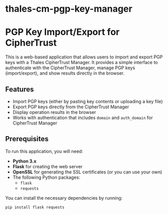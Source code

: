 # thales-cm-pgp-key-manager

# PGP Key Import/Export for CipherTrust

This is a web-based application that allows users to import and export PGP keys with a Thales CipherTrust Manager. It provides a simple interface to authenticate with the CipherTrust Manager, manage PGP keys (import/export), and show results directly in the browser.

## Features

- Import PGP keys (either by pasting key contents or uploading a key file)
- Export PGP keys directly from the CipherTrust Manager
- Display operation results in the browser
- Works with authentication that includes `domain` and `auth_domain` for CipherTrust Manager

## Prerequisites

To run this application, you will need:

- **Python 3.x**
- **Flask** for creating the web server
- **OpenSSL** for generating the SSL certificates (or you can use your own)
- The following Python packages:
  - `flask`
  - `requests`

You can install the necessary dependencies by running:

```bash
pip install flask requests
